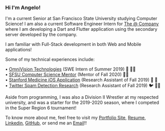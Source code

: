 ### Hi I'm Angelo!

I'm a current Senior at San Francisco State University studying Computer Science! 
I am also a current Software Engineer Intern for [The @ Company](https://atsign.com/home) where I am 
developing a Dart and Flutter application using the secondary server developed by the company.

I am familiar with Full-Stack development in both Web and Mobile applications!

Some of my technical experiences include:

• [OmniVision Technologies](https://www.ovt.com/) (SWE Intern of Summer 2019) 📸 👨‍💻 <br />
• [SFSU Computer Science Mentor](https://cs.sfsu.edu/) (Mentor of Fall 2020) 👨‍🏫 <br />
• [Stanford Medicine iOS Application](https://cs.sfsu.edu/) (Research Assistant of Fall 2019) 🌲 💊 <br />
• [Twitter Spam Detection Research](https://cs.sfsu.edu/) (Research Assistant of Fall 2019) 🐦 👨‍💻 <br />

Aside from programming, I was also a Division II Wrestler at my respected university, and was a starter
for the 2019-2020 season, where I competed in the Super Region 6 tournament!

To know more about me, feel free to visit my [Portfolio Site](https://angiereyes99.github.io/), [Resume](https://angiereyes99.github.io/files/Angelo_Reyes_Resume.pdf), [Linkedin](https://www.linkedin.com/in/angelo-reyes/), [GitHub](https://github.com/angiereyes99), or send me an [Email](mailto:areyes24@mail.sfsu.edu)!!